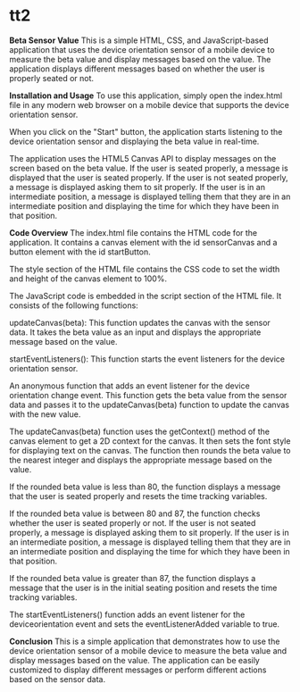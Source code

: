 # tt2
**Beta Sensor Value**
This is a simple HTML, CSS, and JavaScript-based application that uses the device orientation sensor of a mobile device to measure the beta value and display messages based on the value. The application displays different messages based on whether the user is properly seated or not.

**Installation and Usage**
To use this application, simply open the index.html file in any modern web browser on a mobile device that supports the device orientation sensor.

When you click on the "Start" button, the application starts listening to the device orientation sensor and displaying the beta value in real-time.

The application uses the HTML5 Canvas API to display messages on the screen based on the beta value. If the user is seated properly, a message is displayed that the user is seated properly. If the user is not seated properly, a message is displayed asking them to sit properly. If the user is in an intermediate position, a message is displayed telling them that they are in an intermediate position and displaying the time for which they have been in that position.

**Code Overview**
The index.html file contains the HTML code for the application. It contains a canvas element with the id sensorCanvas and a button element with the id startButton.

The style section of the HTML file contains the CSS code to set the width and height of the canvas element to 100%.

The JavaScript code is embedded in the script section of the HTML file. It consists of the following functions:

updateCanvas(beta): This function updates the canvas with the sensor data. It takes the beta value as an input and displays the appropriate message based on the value.

startEventListeners(): This function starts the event listeners for the device orientation sensor.

An anonymous function that adds an event listener for the device orientation change event. This function gets the beta value from the sensor data and passes it to the updateCanvas(beta) function to update the canvas with the new value.

The updateCanvas(beta) function uses the getContext() method of the canvas element to get a 2D context for the canvas. It then sets the font style for displaying text on the canvas. The function then rounds the beta value to the nearest integer and displays the appropriate message based on the value.

If the rounded beta value is less than 80, the function displays a message that the user is seated properly and resets the time tracking variables.

If the rounded beta value is between 80 and 87, the function checks whether the user is seated properly or not. If the user is not seated properly, a message is displayed asking them to sit properly. If the user is in an intermediate position, a message is displayed telling them that they are in an intermediate position and displaying the time for which they have been in that position.

If the rounded beta value is greater than 87, the function displays a message that the user is in the initial seating position and resets the time tracking variables.

The startEventListeners() function adds an event listener for the deviceorientation event and sets the eventListenerAdded variable to true.

**Conclusion**
This is a simple application that demonstrates how to use the device orientation sensor of a mobile device to measure the beta value and display messages based on the value. The application can be easily customized to display different messages or perform different actions based on the sensor data.
